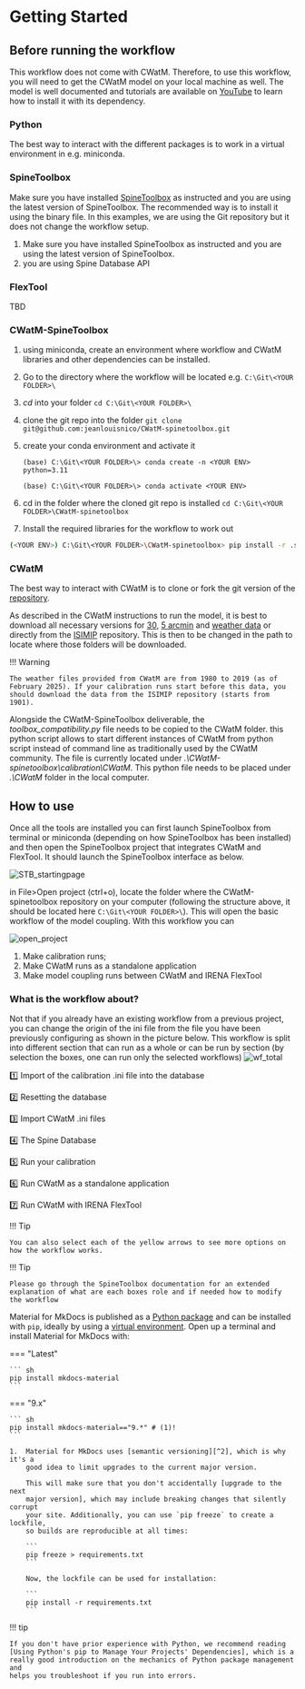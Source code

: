 # Getting Started
## Before running the workflow

This workflow does not come with CWatM. Therefore, to use this workflow, you will need to get the CWatM model on your local machine as well. The model is well documented and tutorials are available on [YouTube](https://www.youtube.com/@MikhailSmilovic) to learn how to install it with its dependency.

### Python

The best way to interact with the different packages is to work in a virtual environment in e.g. miniconda. 

### SpineToolbox

Make sure you have installed [SpineToolbox](https://github.com/spine-tools/Spine-Toolbox/) as instructed and you are using the latest version of SpineToolbox. The recommended way is to install it using the binary file. In this examples, we are using the Git repository but it does not change the workflow setup.

1. Make sure you have installed SpineToolbox as instructed and you are using the latest version of SpineToolbox.
2. you are using Spine Database API 

### FlexTool

TBD

### CWatM-SpineToolbox

1. using miniconda, create an environment where workflow and CWatM libraries and other dependencies can be installed.

2. Go to the directory where the workflow will be located e.g. `C:\Git\<YOUR FOLDER>\`

3. _cd_ into your folder `cd C:\Git\<YOUR FOLDER>\`

4. clone the git repo into the folder `git clone git@github.com:jeanlouisnico/CWatM-spinetoolbox.git`

5. create your conda environment and activate it

   `(base) C:\Git\<YOUR FOLDER>\> conda create -n <YOUR ENV> python=3.11`

   `(base) C:\Git\<YOUR FOLDER>\> conda activate <YOUR ENV>`

6. cd in the folder where the cloned git repo is installed  `cd C:\Git\<YOUR FOLDER>\CWatM-spinetoolbox`

7. Install the required libraries for the workflow to work out

```bash
(<YOUR ENV>) C:\Git\<YOUR FOLDER>\CWatM-spinetoolbox> pip install -r .spinetoolbox\requirements.txt
```

### CWatM

The best way to interact with CWatM is to clone or fork the git version of the [repository](https://github.com/iiasa/CWatM).

As described in the CWatM instructions to run the model, it is best to download all necessary versions for [30](https://github.com/iiasa/CWatM-Earth-30min), [5 arcmin](https://drive.google.com/drive/folders/1HqcBj5fD6DHJpOe-t_6JHFMKFtubghZf?usp=drive_link) and [weather data](https://drive.google.com/drive/folders/1_xlg_RZvx9xsVPddOiqCG3XZmASCBIRM?usp=drive_link) or directly from the [ISIMIP](https://www.isimip.org/gettingstarted/input-data-bias-adjustment/details/110/) repository.  This is then to be changed in the path to locate where those folders will be downloaded. 

!!! Warning

    The weather files provided from CWatM are from 1980 to 2019 (as of February 2025). If your calibration runs start before this data, you should download the data from the ISIMIP repository (starts from 1901).

Alongside the CWatM-SpineToolbox deliverable, the *toolbox_compatibility.py* file needs to be copied to the CWatM folder. this python script allows to start different instances of CWatM from python script instead of command line as traditionally used by the CWatM community. The file is currently located under *.\CWatM-spinetoolbox\calibration\CWatM*. This python file needs to be placed under *.\CWatM* folder in the local computer.

## How to use

Once all the tools are installed you can first launch SpineToolbox from terminal or miniconda (depending on how SpineToolbox has been installed) and then open the SpineToolbox project that integrates CWatM and FlexTool. It should launch the SpineToolbox interface as below.

![STB_startingpage](images/STB_startingpage.png)

in File>Open project (ctrl+o), locate the folder where the CWatM-spinetoolbox repository on your computer (following the structure above, it should be located here `C:\Git\<YOUR FOLDER>\`). This will open the basic workflow of the model coupling. With this workflow you can

![open_project](images/open_project.png)

1. Make calibration runs;
2. Make CWatM runs as a standalone application
3. Make model coupling runs between CWatM and IRENA FlexTool 

### What is the workflow about?

Not that if you already have an existing workflow from a previous project, you can change the origin of the ini file from the file you have been previously configuring as shown in the picture below. This workflow is split into different section that can run as a whole or can be run by section (by selection the boxes, one can run only the selected workflows) ![wf_total](images/workflow.svg)

:one: Import of the calibration .ini file into the database

:two: Resetting the database

:three: Import CWatM .ini files

:four: The Spine Database

:five: Run your calibration

:six: Run CWatM as a standalone application

:seven: Run CWatM with IRENA FlexTool 

!!! Tip

    You can also select each of the yellow arrows to see more options on how the workflow works. 

!!! Tip

    Please go through the SpineToolbox documentation for an extended explanation of what are each boxes role and if needed how to modify the workflow



Material for MkDocs is published as a [Python package](https://pypi.org/project/mkdocs-material/) and can be installed with `pip`, ideally by using a [virtual environment](https://realpython.com/what-is-pip/#using-pip-in-a-python-virtual-environment). Open up a terminal and install Material for MkDocs with:

=== "Latest"

    ``` sh
    pip install mkdocs-material
    ```

=== "9.x"

    ``` sh
    pip install mkdocs-material=="9.*" # (1)!
    ```
    
    1.  Material for MkDocs uses [semantic versioning][^2], which is why it's a
        good idea to limit upgrades to the current major version.
    
        This will make sure that you don't accidentally [upgrade to the next
        major version], which may include breaking changes that silently corrupt
        your site. Additionally, you can use `pip freeze` to create a lockfile,
        so builds are reproducible at all times:
    
        ```
        pip freeze > requirements.txt
        ```
    
        Now, the lockfile can be used for installation:
    
        ```
        pip install -r requirements.txt
        ```

[^2]:
    Note that improvements of existing features are sometimes released as
    patch releases, like for example improved rendering of content tabs, as
    they're not considered to be new features.


!!! tip

    If you don't have prior experience with Python, we recommend reading
    [Using Python's pip to Manage Your Projects' Dependencies], which is a
    really good introduction on the mechanics of Python package management and
    helps you troubleshoot if you run into errors.

